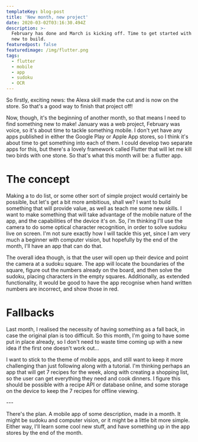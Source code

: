 ```yaml
---
templateKey: blog-post
title: 'New month, new project'
date: 2020-03-02T03:16:30.494Z
description: >-
  February has done and March is kicking off. Time to get started with something
  new to build.
featuredpost: false
featuredimage: /img/flutter.png
tags:
  - flutter
  - mobile
  - app
  - sudoku
  - OCR
---
```

So firstly, exciting news: the Alexa skill made the cut and is now on the store. So that's a good way to finish that project off!

Now, though, it's the beginning of another month, so that means I need to find something new to make! January was a web project, February was voice, so it's about time to tackle something mobile. I don't yet have any apps published in either the Google Play or Apple App stores, so I think it's about time to get something into each of them. I could develop two separate apps for this, but there's a lovely framework called Flutter that will let me kill two birds with one stone. So that's what this month will be: a flutter app.

# The concept

Making a to do list, or some other sort of simple project would certainly be possible, but let's get a bit more ambitious, shall we? I want to build something that will provide value, as well as teach me some new skills. I want to make something that will take advantage of the mobile nature of the app, and the capabilities of the device it's on. So, I'm thinking I'll use the camera to do some optical character recognition, in order to solve sudoku live on screen. I'm not sure exactly how I will tackle this yet, since I am very much a beginner with computer vision, but hopefully by the end of the month, I'll have an app that can do that.

The overall idea though, is that the user will open up their device and point the camera at a sudoku square. The app will locate the boundaries of the square, figure out the numbers already on the board, and then solve the sudoku, placing characters in the empty squares. Additionally, as extended functionality, it would be good to have the app recognise when hand written numbers are incorrect, and show those in red. 

# Fallbacks

Last month, I realised the necessity of having something as a fall back, in case the original plan is too difficult. So this month, I'm going to have some put in place already, so I don't need to waste time coming up with a new idea if the first one doesn't work out... 

I want to stick to the theme of mobile apps, and still want to keep it more challenging than just following along with a tutorial. I'm thinking perhaps an app that will get 7 recipes for the week, along with creating a shopping list, so the user can get everything they need and cook dinners. I figure this should be possible with a recipe API or database online, and some storage on the device to keep the 7 recipes for offline viewing. 

\--- 

There's the plan. A mobile app of some description, made in a month. It might be sudoku and computer vision, or it might be a little bit more simple. Either way, I'll learn some cool new stuff, and have something up in the app stores by the end of the month.
